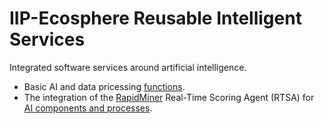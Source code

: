 # IIP-Ecosphere Reusable Intelligent Services

Integrated software services around artificial intelligence.

  * Basic AI and data pricessing [functions](https://github.com/iip-ecosphere/platform/tree/main/platform/reusableIntelligentServices/kiServices.functions/README.md).
  * The integration of the [RapidMiner](https://rapidminer.com) Real-Time Scoring Agent (RTSA) for [AI components and processes](https://github.com/iip-ecosphere/platform/tree/main/platform/reusableIntelligentServices/kiServices.rapidminer.rtsa/README.md).

